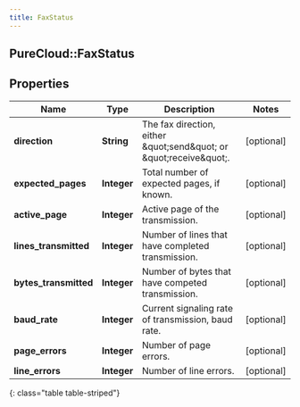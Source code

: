 ```yaml
---
title: FaxStatus
---
```

## PureCloud::FaxStatus

## Properties

|Name | Type | Description | Notes|
|------------ | ------------- | ------------- | -------------|
| **direction** | **String** | The fax direction, either \&quot;send\&quot; or \&quot;receive\&quot;. | [optional] |
| **expected_pages** | **Integer** | Total number of expected pages, if known. | [optional] |
| **active_page** | **Integer** | Active page of the transmission. | [optional] |
| **lines_transmitted** | **Integer** | Number of lines that have completed transmission. | [optional] |
| **bytes_transmitted** | **Integer** | Number of bytes that have competed transmission. | [optional] |
| **baud_rate** | **Integer** | Current signaling rate of transmission, baud rate. | [optional] |
| **page_errors** | **Integer** | Number of page errors. | [optional] |
| **line_errors** | **Integer** | Number of line errors. | [optional] |
{: class="table table-striped"}


